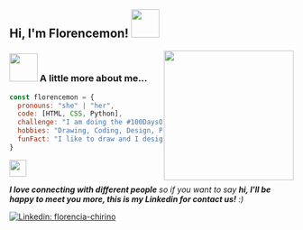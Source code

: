 <h2> Hi, I'm Florencemon! <img src="https://media.giphy.com/media/mGcNjsfWAjY5AEZNw6/giphy.gif" width="50"></h2>

<img align='right' src="https://media0.giphy.com/media/A89afiY5XmUN9pkRQK/giphy.gif?cid=790b76112585692138d014cb27e6dc1b6e9de5ddd01c6770&rid=giphy.gif&ct=s" width="230">

### <img src="https://media.giphy.com/media/VgCDAzcKvsR6OM0uWg/giphy.gif" width="50"> A little more about me...  

```javascript
const florencemon = {
  pronouns: "she" | "her",
  code: [HTML, CSS, Python],
  challenge: "I am doing the #100DaysOfCode challenge focused on python",
  hobbies: "Drawing, Coding, Design, Pokémon, Data analytic",
  funFact: "I like to draw and I designed that gif 👉"
}


```
<img src="https://media.giphy.com/media/WUlplcMpOCEmTGBtBW/giphy.gif" width="30">

<em><b>I love connecting with different people</b> so if you want to say <b>hi, I'll be happy to meet you more, this is my Linkedin for contact us!</b> :)</em> 

[![Linkedin: florencia-chirino](https://img.shields.io/badge/-FlorenciaChirino-blue?style=flat-square&logo=Linkedin&logoColor=white&link=https://www.linkedin.com/in/florencia-chirino/)](https://www.linkedin.com/in/florencia-chirino/) 
